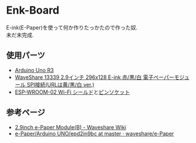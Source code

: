 # Enk-Board
E-ink(E-Paper)を使って何か作りたっかたので作った奴.  
未だ未完成.

## 使用パーツ
- [Arduino Uno R3](https://www.switch-science.com/catalog/789/)
- [WaveShare 13339 2.9インチ 296x128 E-ink 赤/黒/白 電子ペーパーモジュール SPI接続(URLは黄/黒/白 ver.)](https://www.sengoku.co.jp/mod/sgk_cart/detail.php?code=EEHD-58WG)
- [ESP-WROOM-02 Wi-Fi シールド](https://www.switch-science.com/catalog/789/)と[ピンソケット](https://www.switch-science.com/catalog/995/)

## 参考ページ
- [2.9inch e-Paper Module(B) - Waveshare Wiki](https://www.waveshare.com/wiki/2.9inch_e-Paper_Module_(B))
- [e-Paper/Arduino UNO/epd2in9bc at master · waveshare/e-Paper](https://github.com/waveshare/e-Paper/tree/master/Arduino%20UNO/epd2in9bc)